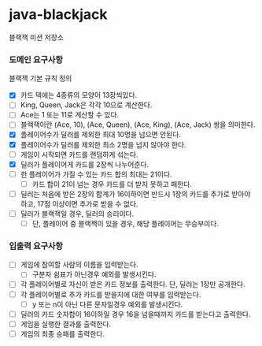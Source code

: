 # java-blackjack

블랙잭 미션 저장소

### 도메인 요구사항

블랙잭 기본 규칙 정의

- [x] 카드 덱에는 4종류의 모양이 13장씩있다.
- [ ] King, Queen, Jack은 각각 10으로 계산한다.
- [ ] Ace는 1 또는 11로 계산할 수 있다.
- [ ] 블랙잭이란 (Ace, 10), (Ace, Queen), (Ace, King), (Ace, Jack) 쌍을 의미한다.
- [x] 플레이어수가 딜러를 제외한 최대 10명을 넘으면 안된다.
- [x] 플레이어수가 딜러를 제외한 최소 2명을 넘지 않아야 한다.
- [ ] 게임이 시작되면 카드를 랜덤하게 섞는다.
- [x] 딜러가 플레이어게 카드를 2장씩 나누어준다.
- [ ] 한 플레이어가 가질 수 있는 카드 합의 최대는 21이다.
    - [ ] 카드 합이 21이 넘는 경우 카드를 더 받지 못하고 패한다.
- [ ] 딜러는 처음에 받은 2장의 합계가 16이하이면 반드시 1장의 카드를 추가로 받아야 하고, 17점 이상이면 추가로 받을 수 없다.
- [ ] 딜러가 블랙잭일 경우, 딜러의 승리이다.
    - [ ] 단, 플레이어 중 블랙잭이 있을 경우, 해당 플레이어는 무승부이다.

### 입출력 요구사항

- [ ] 게임에 참여할 사람의 이름을 입력받는다.
    - [ ] 구분자 쉼표가 아닌경우 예외를 발생시킨다.
- [ ] 각 플레이어별로 자신이 받은 카드 정보를 출력한다. 단, 딜러는 1장만 공개한다.
- [ ] 각 플레이어별로 추가 카드를 받을지에 대한 여부를 입력받는다.
    - [ ] y 또는 n이 아닌 다른 문자일경우 예외를 발생시킨다.
- [ ] 딜러의 카드 숫자합이 16이하일 경우 16을 넘을때까지 카드를 받는다고 출력한다.
- [ ] 게임을 실행한 결과를 출력한다.
- [ ] 게임의 최종 승패를 출력한다. 
